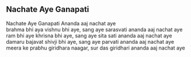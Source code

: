 ## Nachate Aye Ganapati


Nachate Aye Ganapati Ananda aaj nachat aye  
brahma bhi aya vishnu bhi aye, sang aye sarasvati ananda aaj nachat aye  
ram bhi aye khrisna bhi aye, sang aye sita sati ananda aaj nachat aye  
damaru bajavat shivji bhi aye, sang aye parvati ananda aaj nachat aye  
meera ke prabhu giridhara naagar, sur das giridhari ananda aaj nachat aye

